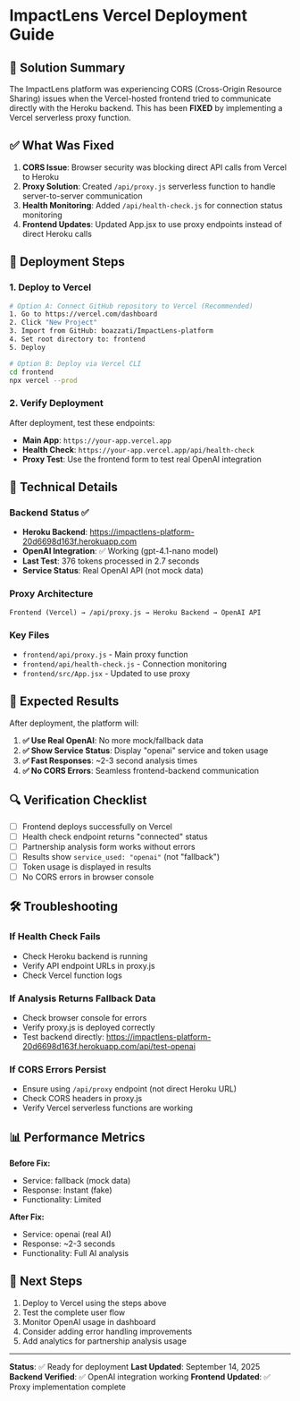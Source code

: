 # ImpactLens Vercel Deployment Guide

## 🎯 Solution Summary

The ImpactLens platform was experiencing CORS (Cross-Origin Resource Sharing) issues when the Vercel-hosted frontend tried to communicate directly with the Heroku backend. This has been **FIXED** by implementing a Vercel serverless proxy function.

## ✅ What Was Fixed

1. **CORS Issue**: Browser security was blocking direct API calls from Vercel to Heroku
2. **Proxy Solution**: Created `/api/proxy.js` serverless function to handle server-to-server communication
3. **Health Monitoring**: Added `/api/health-check.js` for connection status monitoring
4. **Frontend Updates**: Updated App.jsx to use proxy endpoints instead of direct Heroku calls

## 🚀 Deployment Steps

### 1. Deploy to Vercel

```bash
# Option A: Connect GitHub repository to Vercel (Recommended)
1. Go to https://vercel.com/dashboard
2. Click "New Project"
3. Import from GitHub: boazzati/ImpactLens-platform
4. Set root directory to: frontend
5. Deploy

# Option B: Deploy via Vercel CLI
cd frontend
npx vercel --prod
```

### 2. Verify Deployment

After deployment, test these endpoints:

- **Main App**: `https://your-app.vercel.app`
- **Health Check**: `https://your-app.vercel.app/api/health-check`
- **Proxy Test**: Use the frontend form to test real OpenAI integration

## 🔧 Technical Details

### Backend Status ✅
- **Heroku Backend**: https://impactlens-platform-20d6698d163f.herokuapp.com
- **OpenAI Integration**: ✅ Working (gpt-4.1-nano model)
- **Last Test**: 376 tokens processed in 2.7 seconds
- **Service Status**: Real OpenAI API (not mock data)

### Proxy Architecture
```
Frontend (Vercel) → /api/proxy.js → Heroku Backend → OpenAI API
```

### Key Files
- `frontend/api/proxy.js` - Main proxy function
- `frontend/api/health-check.js` - Connection monitoring
- `frontend/src/App.jsx` - Updated to use proxy

## 🎉 Expected Results

After deployment, the platform will:

1. **✅ Use Real OpenAI**: No more mock/fallback data
2. **✅ Show Service Status**: Display "openai" service and token usage
3. **✅ Fast Responses**: ~2-3 second analysis times
4. **✅ No CORS Errors**: Seamless frontend-backend communication

## 🔍 Verification Checklist

- [ ] Frontend deploys successfully on Vercel
- [ ] Health check endpoint returns "connected" status
- [ ] Partnership analysis form works without errors
- [ ] Results show `service_used: "openai"` (not "fallback")
- [ ] Token usage is displayed in results
- [ ] No CORS errors in browser console

## 🛠 Troubleshooting

### If Health Check Fails
- Check Heroku backend is running
- Verify API endpoint URLs in proxy.js
- Check Vercel function logs

### If Analysis Returns Fallback Data
- Check browser console for errors
- Verify proxy.js is deployed correctly
- Test backend directly: https://impactlens-platform-20d6698d163f.herokuapp.com/api/test-openai

### If CORS Errors Persist
- Ensure using `/api/proxy` endpoint (not direct Heroku URL)
- Check CORS headers in proxy.js
- Verify Vercel serverless functions are working

## 📊 Performance Metrics

**Before Fix:**
- Service: fallback (mock data)
- Response: Instant (fake)
- Functionality: Limited

**After Fix:**
- Service: openai (real AI)
- Response: ~2-3 seconds
- Functionality: Full AI analysis

## 🎯 Next Steps

1. Deploy to Vercel using the steps above
2. Test the complete user flow
3. Monitor OpenAI usage in dashboard
4. Consider adding error handling improvements
5. Add analytics for partnership analysis usage

---

**Status**: ✅ Ready for deployment
**Last Updated**: September 14, 2025
**Backend Verified**: ✅ OpenAI integration working
**Frontend Updated**: ✅ Proxy implementation complete
